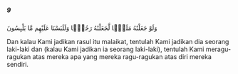 ##### 9

<span class="ayah">وَلَوْ جَعَلْنَٰهُ مَلَكًۭا لَّجَعَلْنَٰهُ رَجُلًۭا وَلَلَبَسْنَا عَلَيْهِم مَّا يَلْبِسُونَ</span>

<span class="ayah_translation">Dan kalau Kami jadikan rasul itu malaikat, tentulah Kami jadikan dia seorang laki-laki dan (kalau Kami jadikan ia seorang laki-laki), tentulah Kami meragu-ragukan atas mereka apa yang mereka ragu-ragukan atas diri mereka sendiri.</span>
